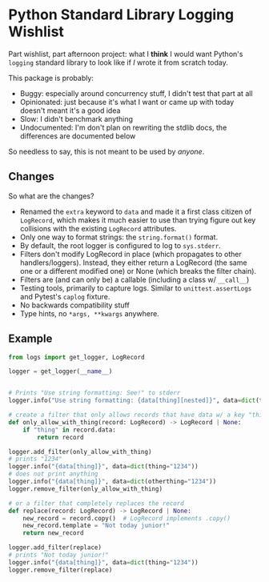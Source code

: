 # Python Standard Library Logging Wishlist

Part wishlist, part afternoon project: what I **think** I would want Python's `logging` standard library to look like if _I_ wrote it from scratch today.

This package is probably:

- Buggy: especially around concurrency stuff, I didn't test that part at all
- Opinionated: just because it's what I want or came up with today doesn't meant it's a good idea
- Slow: I didn't benchmark anything
- Undocumented: I'm don't plan on rewriting the stdlib docs, the differences are documented below

So needless to say, this is not meant to be used by _anyone_.

## Changes

So what are the changes?

- Renamed the `extra` keyword to `data` and made it a first class citizen of `LogRecord`, which makes it much easier to use than trying figure out key collisions with the existing `LogRecord` attributes.
- Only one way to format strings: the `string.format()` format.
- By default, the root logger is configured to log to `sys.stderr`.
- Filters don't modify LogRecord in place (which propagates to other handlers/loggers). Instead, they either return a LogRecord (the same one or a different modified one) or None (which breaks the filter chain).
- Filters are (and can only be) a callable (including a class w/ `__call__`)
- Testing tools, primarily to capture logs. Similar to `unittest.assertLogs` and Pytest's `caplog` fixture.
- No backwards compatibility stuff
- Type hints, no `*args, **kwargs` anywhere.

## Example

```python
from logs import get_logger, LogRecord

logger = get_logger(__name__)


# Prints "Use string formatting: See!" to stderr
logger.info("Use string formatting: {data[thing][nested]}", data=dict(thing=dict(nested="See!")))

# create a filter that only allows records that have data w/ a key "thing"
def only_allow_with_thing(record: LogRecord) -> LogRecord | None:
    if "thing" in record.data:
        return record

logger.add_filter(only_allow_with_thing)
# prints "1234"
logger.info("{data[thing]}", data=dict(thing="1234"))
# does not print anything
logger.info("{data[thing]}", data=dict(otherthing="1234"))
logger.remove_filter(only_allow_with_thing)

# or a filter that completely replaces the record
def replace(record: LogRecord) -> LogRecord | None:
    new_record = record.copy()  # LogRecord implements .copy()
    new_record.template = "Not today junior!"
    return new_record

logger.add_filter(replace)
# prints "Not today junior!"
logger.info("{data[thing]}", data=dict(thing="1234"))
logger.remove_filter(replace)
```
